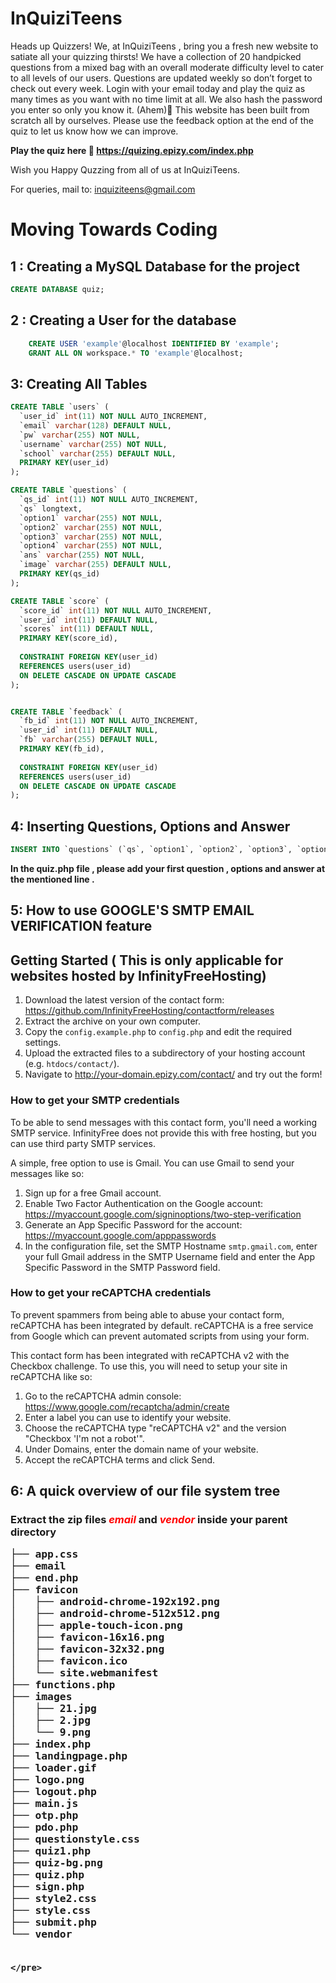 # InQuiziTeens

Heads up Quizzers! 
We, at InQuiziTeens , bring you a fresh new website to satiate all your quizzing thirsts! We have a collection of 20 handpicked questions from a mixed bag with an overall moderate difficulty level to cater to all levels of our users.  Questions are updated weekly so don’t forget to check out every week. Login with your email today and play the quiz as many times as you want with no time limit at all.  We also hash the password you enter so only you know it. (Ahem)🌚
This website has been built from scratch all by ourselves. Please use the feedback option at the end of the quiz to let us know how we can improve. 

<b>Play the quiz here 🔽
https://quizing.epizy.com/index.php</b>

Wish you Happy Quzzing from all of us at InQuiziTeens.

For queries, mail to: inquiziteens@gmail.com



<h1>Moving Towards Coding</h1>

<h2>1 : Creating a MySQL Database for the project </h2> 

```sql
CREATE DATABASE quiz;
```
<h2>2 : Creating a User for the  database</h2>

```sql
    CREATE USER 'example'@localhost IDENTIFIED BY 'example';
    GRANT ALL ON workspace.* TO 'example'@localhost;
```
<h2>3: Creating All Tables</h2>

```sql
CREATE TABLE `users` (
  `user_id` int(11) NOT NULL AUTO_INCREMENT,
  `email` varchar(128) DEFAULT NULL,
  `pw` varchar(255) NOT NULL,
  `username` varchar(255) NOT NULL,
  `school` varchar(255) DEFAULT NULL,
  PRIMARY KEY(user_id)
);

CREATE TABLE `questions` (
  `qs_id` int(11) NOT NULL AUTO_INCREMENT,
  `qs` longtext,
  `option1` varchar(255) NOT NULL,
  `option2` varchar(255) NOT NULL,
  `option3` varchar(255) NOT NULL,
  `option4` varchar(255) NOT NULL,
  `ans` varchar(255) NOT NULL,
  `image` varchar(255) DEFAULT NULL,
  PRIMARY KEY(qs_id)
);

CREATE TABLE `score` (
  `score_id` int(11) NOT NULL AUTO_INCREMENT,
  `user_id` int(11) DEFAULT NULL,
  `scores` int(11) DEFAULT NULL,
  PRIMARY KEY(score_id),
  
  CONSTRAINT FOREIGN KEY(user_id)
  REFERENCES users(user_id)
  ON DELETE CASCADE ON UPDATE CASCADE
);


CREATE TABLE `feedback` (
  `fb_id` int(11) NOT NULL AUTO_INCREMENT,
  `user_id` int(11) DEFAULT NULL,
  `fb` varchar(255) DEFAULT NULL,
  PRIMARY KEY(fb_id),
  
  CONSTRAINT FOREIGN KEY(user_id)
  REFERENCES users(user_id)
  ON DELETE CASCADE ON UPDATE CASCADE
);
```
<h2>4: Inserting Questions, Options and Answer </h2>

```sql
INSERT INTO `questions` (`qs`, `option1`, `option2`, `option3`, `option4`, `ans`, `image`) VALUES ('YOUR QS 1','OPTION 1','OPTION 2','OPTION3',' OPTION4 ','ANSWER','IMAGE_URL');
```

<b> In the quiz.php file , please add your first question , options and answer at the mentioned line .</b>

<h2>5: How to use GOOGLE'S SMTP EMAIL VERIFICATION feature </h2>

## Getting Started (<b> This is only applicable for websites hosted by InfinityFreeHosting</b>)

1. Download the latest version of the contact form: https://github.com/InfinityFreeHosting/contactform/releases
2. Extract the archive on your own computer.
3. Copy the `config.example.php` to `config.php` and edit the required settings.
4. Upload the extracted files to a subdirectory of your hosting account (e.g. `htdocs/contact/`).
5. Navigate to http://your-domain.epizy.com/contact/ and try out the form!

### How to get your SMTP credentials

To be able to send messages with this contact form, you'll need a working SMTP service. InfinityFree does not provide this with free hosting, but you can use third party SMTP services.

A simple, free option to use is Gmail. You can use Gmail to send your messages like so:

1. Sign up for a free Gmail account. 
2. Enable Two Factor Authentication on the Google account: https://myaccount.google.com/signinoptions/two-step-verification
3. Generate an App Specific Password for the account: https://myaccount.google.com/apppasswords
4. In the configuration file, set the SMTP Hostname `smtp.gmail.com`, enter your full Gmail address in the SMTP Username field and enter the App Specific Password in the SMTP Password field.

### How to get your reCAPTCHA credentials

To prevent spammers from being able to abuse your contact form, reCAPTCHA has been integrated by default. reCAPTCHA is a free service from Google which can prevent automated scripts from using your form.

This contact form has been integrated with reCAPTCHA v2 with the Checkbox challenge. To use this, you will need to setup your site in reCAPTCHA like so:

1. Go to the reCAPTCHA admin console: https://www.google.com/recaptcha/admin/create
2. Enter a label you can use to identify your website.
3. Choose the reCAPTCHA type "reCAPTCHA v2" and the version "Checkbox 'I'm not a robot'".
4. Under Domains, enter the domain name of your website.
5. Accept the reCAPTCHA terms and click Send.

<h2> 6: A quick overview of our file system tree </h2>
<h3> Extract the zip files <i style="color:red">email</i> and <i style="color:red">vendor</i> inside your parent directory

<div>
    <pre>
├── app.css
├── email
├── end.php
├── favicon
│   ├── android-chrome-192x192.png
│   ├── android-chrome-512x512.png
│   ├── apple-touch-icon.png
│   ├── favicon-16x16.png
│   ├── favicon-32x32.png
│   ├── favicon.ico
│   └── site.webmanifest
├── functions.php
├── images
│   ├── 21.jpg
│   ├── 2.jpg
│   └── 9.png
├── index.php
├── landingpage.php
├── loader.gif
├── logo.png
├── logout.php
├── main.js
├── otp.php
├── pdo.php
├── questionstyle.css
├── quiz1.php
├── quiz-bg.png
├── quiz.php
├── sign.php
├── style2.css
├── style.css
├── submit.php
└── vendor

    </pre>
</div>
